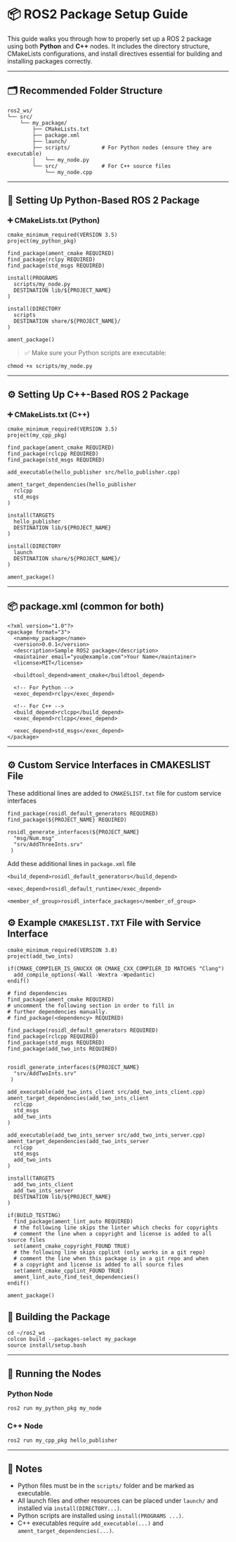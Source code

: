 # 📦 ROS2 Package Setup Guide

This guide walks you through how to properly set up a ROS 2 package using both **Python** and **C++** nodes. It includes the directory structure, CMakeLists configurations, and install directives essential for building and installing packages correctly.

------

## 🗂️ Recommended Folder Structure

```
ros2_ws/
└── src/
    └── my_package/
        ├── CMakeLists.txt
        ├── package.xml
        ├── launch/
        ├── scripts/          # For Python nodes (ensure they are executable)
        │   └── my_node.py
        └── src/              # For C++ source files
            └── my_node.cpp
```

------

## 🐍 Setting Up Python-Based ROS 2 Package

### ➕ CMakeLists.txt (Python)

```
cmake_minimum_required(VERSION 3.5)
project(my_python_pkg)

find_package(ament_cmake REQUIRED)
find_package(rclpy REQUIRED)
find_package(std_msgs REQUIRED)

install(PROGRAMS
  scripts/my_node.py
  DESTINATION lib/${PROJECT_NAME}
)

install(DIRECTORY
  scripts
  DESTINATION share/${PROJECT_NAME}/
)

ament_package()
```

> ✅ Make sure your Python scripts are executable:

```
chmod +x scripts/my_node.py
```

------

## ⚙️ Setting Up C++-Based ROS 2 Package

### ➕ CMakeLists.txt (C++)

```
cmake_minimum_required(VERSION 3.5)
project(my_cpp_pkg)

find_package(ament_cmake REQUIRED)
find_package(rclcpp REQUIRED)
find_package(std_msgs REQUIRED)

add_executable(hello_publisher src/hello_publisher.cpp)

ament_target_dependencies(hello_publisher
  rclcpp
  std_msgs
)

install(TARGETS
  hello_publisher
  DESTINATION lib/${PROJECT_NAME}
)

install(DIRECTORY
  launch
  DESTINATION share/${PROJECT_NAME}/
)

ament_package()
```

------

## 📦 package.xml (common for both)

```
<?xml version="1.0"?>
<package format="3">
  <name>my_package</name>
  <version>0.0.1</version>
  <description>Sample ROS2 package</description>
  <maintainer email="you@example.com">Your Name</maintainer>
  <license>MIT</license>

  <buildtool_depend>ament_cmake</buildtool_depend>

  <!-- For Python -->
  <exec_depend>rclpy</exec_depend>

  <!-- For C++ -->
  <build_depend>rclcpp</build_depend>
  <exec_depend>rclcpp</exec_depend>

  <exec_depend>std_msgs</exec_depend>
</package>
```

------

## ⚙️ Custom Service Interfaces in CMAKESLIST File

These additional lines are added to `CMAKESLIST.txt` file for custom service interfaces

```
find_package(rosidl_default_generators REQUIRED)
find_package(${PROJECT_NAME} REQUIRED)

rosidl_generate_interfaces(${PROJECT_NAME}
  "msg/Num.msg"
  "srv/AddThreeInts.srv"
 )
```

Add these additional lines in `package.xml` file

```
<build_depend>rosidl_default_generators</build_depend>

<exec_depend>rosidl_default_runtime</exec_depend>

<member_of_group>rosidl_interface_packages</member_of_group>
```

## ⚙️ Example `CMAKESLIST.TXT` File with Service Interface

```
cmake_minimum_required(VERSION 3.8)
project(add_two_ints)

if(CMAKE_COMPILER_IS_GNUCXX OR CMAKE_CXX_COMPILER_ID MATCHES "Clang")
  add_compile_options(-Wall -Wextra -Wpedantic)
endif()

# find dependencies
find_package(ament_cmake REQUIRED)
# uncomment the following section in order to fill in
# further dependencies manually.
# find_package(<dependency> REQUIRED)

find_package(rosidl_default_generators REQUIRED)
find_package(rclcpp REQUIRED)
find_package(std_msgs REQUIRED)
find_package(add_two_ints REQUIRED)


rosidl_generate_interfaces(${PROJECT_NAME}
  "srv/AddTwoInts.srv"
 )

add_executable(add_two_ints_client src/add_two_ints_client.cpp)
ament_target_dependencies(add_two_ints_client
  rclcpp
  std_msgs
  add_two_ints
)

add_executable(add_two_ints_server src/add_two_ints_server.cpp)
ament_target_dependencies(add_two_ints_server
  rclcpp
  std_msgs
  add_two_ints
)

install(TARGETS
  add_two_ints_client
  add_two_ints_server
  DESTINATION lib/${PROJECT_NAME}
)

if(BUILD_TESTING)
  find_package(ament_lint_auto REQUIRED)
  # the following line skips the linter which checks for copyrights
  # comment the line when a copyright and license is added to all source files
  set(ament_cmake_copyright_FOUND TRUE)
  # the following line skips cpplint (only works in a git repo)
  # comment the line when this package is in a git repo and when
  # a copyright and license is added to all source files
  set(ament_cmake_cpplint_FOUND TRUE)
  ament_lint_auto_find_test_dependencies()
endif()

ament_package()
```



## 🚀 Building the Package

```
cd ~/ros2_ws
colcon build --packages-select my_package
source install/setup.bash
```

------

## 🧪 Running the Nodes

### Python Node

```
ros2 run my_python_pkg my_node
```

### C++ Node

```
ros2 run my_cpp_pkg hello_publisher
```

------

## 📌 Notes

- Python files must be in the `scripts/` folder and be marked as executable.
- All launch files and other resources can be placed under `launch/` and installed via `install(DIRECTORY...)`.
- Python scripts are installed using `install(PROGRAMS ...)`.
- C++ executables require `add_executable(...)` and `ament_target_dependencies(...)`.